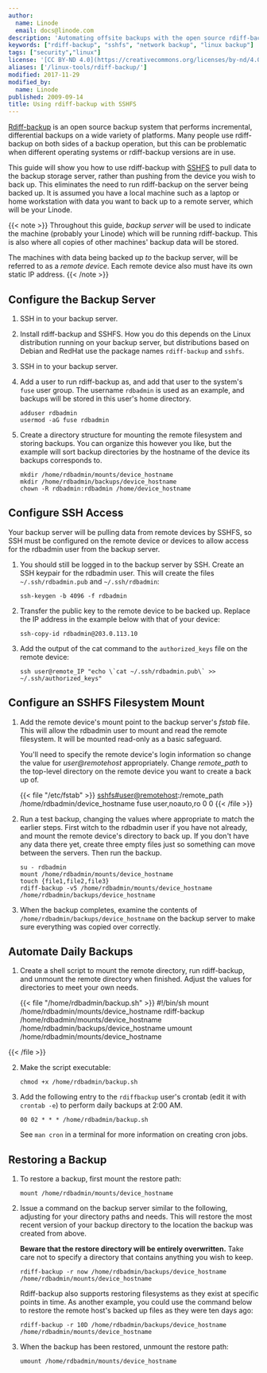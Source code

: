 ```yaml
---
author:
  name: Linode
  email: docs@linode.com
description: 'Automating offsite backups with the open source rdiff-backup package and SSHFS for remote filesystem mounting.'
keywords: ["rdiff-backup", "sshfs", "network backup", "linux backup"]
tags: ["security","linux"]
license: '[CC BY-ND 4.0](https://creativecommons.org/licenses/by-nd/4.0)'
aliases: ['/linux-tools/rdiff-backup/']
modified: 2017-11-29
modified_by:
  name: Linode
published: 2009-09-14
title: Using rdiff-backup with SSHFS
---
```


[Rdiff-backup](http://www.nongnu.org/rdiff-backup/docs.html) is an open source backup system that performs incremental, differential backups on a wide variety of platforms. Many people use rdiff-backup on both sides of a backup operation, but this can be problematic when different operating systems or rdiff-backup versions are in use.

This guide will show you how to use rdiff-backup with [SSHFS](https://github.com/libfuse/sshfs) to pull data to the backup storage server, rather than pushing from the device you wish to back up. This eliminates the need to run rdiff-backup on the server being backed up. It is assumed you have a local machine such as a laptop or home workstation with data you want to back up to a remote server, which will be your Linode.

{{< note >}}
Throughout this guide, *backup server* will be used to indicate the machine (probably your Linode) which will be running rdiff-backup. This is also where all copies of other machines' backup data will be stored.

The machines with data being backed up *to* the backup server, will be referred to as a *remote device*. Each remote device also must have its own static IP address.
{{< /note >}}


## Configure the Backup Server

1.  SSH in to your backup server.

2.  Install rdiff-backup and SSHFS. How you do this depends on the Linux distribution running on your backup server, but distributions based on Debian and RedHat use the package names `rdiff-backup` and `sshfs`.

3.  SSH in to your backup server.

4.  Add a user to run rdiff-backup as, and add that user to the system's `fuse` user group. The username `rdbadmin` is used as an example, and backups will be stored in this user's home directory.

        adduser rdbadmin
        usermod -aG fuse rdbadmin

4.  Create a directory structure for mounting the remote filesystem and storing backups. You can organize this however you like, but the example will sort backup directories by the hostname of the device its backups corresponds to.

        mkdir /home/rdbadmin/mounts/device_hostname
        mkdir /home/rdbadmin/backups/device_hostname
        chown -R rdbadmin:rdbadmin /home/device_hostname


## Configure SSH Access

Your backup server will be pulling data from remote devices by SSHFS, so SSH must be configured on the remote device or devices to allow access for the rdbadmin user from the backup server.

1.  You should still be logged in to the backup server by SSH. Create an SSH keypair for the rdbadmin user. This will create the files `~/.ssh/rdbadmin.pub` and `~/.ssh/rdbadmin`:

        ssh-keygen -b 4096 -f rdbadmin

2.  Transfer the public key to the remote device to be backed up. Replace the IP address in the example below with that of your device:

        ssh-copy-id rdbadmin@203.0.113.10

3.  Add the output of the cat command to the `authorized_keys` file on the remote device:

        ssh user@remote_IP "echo \`cat ~/.ssh/rdbadmin.pub\` >> ~/.ssh/authorized_keys"


## Configure an SSHFS Filesystem Mount

1.  Add the remote device's mount point to the backup server's *fstab* file. This will allow the rdbadmin user to mount and read the remote filesystem. It will be mounted read-only as a basic safeguard.

    You'll need to specify the remote device's login information so change the value for *user@remotehost* appropriately. Change *remote_path* to the top-level directory on the remote device you want to create a back up of.

    {{< file "/etc/fstab" >}}
<sshfs#user@remotehost>:/remote_path /home/rdbadmin/device_hostname fuse user,noauto,ro 0 0
{{< /file >}}

2.  Run a test backup, changing the values where appropriate to match the earlier steps. First witch to the rdbadmin user if you have not already, and mount the remote device's directory to back up. If you don't have any data there yet, create three empty files just so something can move between the servers. Then run the backup.

        su - rdbadmin
        mount /home/rdbadmin/mounts/device_hostname
        touch {file1,file2,file3}
        rdiff-backup -v5 /home/rdbadmin/mounts/device_hostname /home/rdbadmin/backups/device_hostname

3.  When the backup completes, examine the contents of `/home/rdbadmin/backups/device_hostname` on the backup server to make sure everything was copied over correctly.


## Automate Daily Backups

1.  Create a shell script to mount the remote directory, run rdiff-backup, and unmount the remote directory when finished. Adjust the values for directories to meet your own needs.

    {{< file "/home/rdbadmin/backup.sh" >}}
#!/bin/sh
mount /home/rdbadmin/mounts/device_hostname
rdiff-backup /home/rdbadmin/mounts/device_hostname /home/rdbadmin/backups/device_hostname
umount /home/rdbadmin/mounts/device_hostname

{{< /file >}}

2.  Make the script executable:

        chmod +x /home/rdbadmin/backup.sh

3.  Add the following entry to the `rdiffbackup` user's crontab (edit it with `crontab -e`) to perform daily backups at 2:00 AM.

        00 02 * * * /home/rdbadmin/backup.sh

    See `man cron` in a terminal for more information on creating cron jobs.


## Restoring a Backup

1.  To restore a backup, first mount the restore path:

        mount /home/rdbadmin/mounts/device_hostname

2.  Issue a command on the backup server similar to the following, adjusting for your directory paths and needs. This will restore the most recent version of your backup directory to the location the backup was created from above.

    **Beware that the restore directory will be entirely overwritten.** Take care not to specify a directory that contains anything you wish to keep.

        rdiff-backup -r now /home/rdbadmin/backups/device_hostname /home/rdbadmin/mounts/device_hostname

    Rdiff-backup also supports restoring filesystems as they exist at specific points in time. As another example, you could use the command below to restore the remote host's backed up files as they were ten days ago:

        rdiff-backup -r 10D /home/rdbadmin/backups/device_hostname /home/rdbadmin/mounts/device_hostname

3.  When the backup has been restored, unmount the restore path:

        umount /home/rdbadmin/mounts/device_hostname
